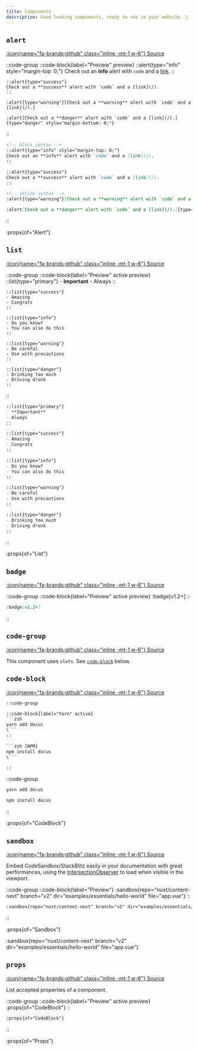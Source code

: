 ```yaml
---
title: Components
description: Good looking components, ready to use in your website. 💄
---
```


## `alert`

[:icon{name="fa-brands:github" class="inline -mt-1 w-6"} Source](https://github.com/nuxtlabs/docus/tree/main/src/defaultTheme/components/atoms/Alert.vue)

::code-group
  ::code-block{label="Preview" preview}
    ::alert{type="info" style="margin-top: 0;"}
    Check out an **info** alert with `code` and a [link](/).
    ::

    ::alert{type="success"}
    Check out a **success** alert with `code` and a [link](/).
    ::

    :alert{type="warning"}[Check out a **warning** alert with `code` and a [link](/).]

    :alert[Check out a **danger** alert with `code` and a [link](/).]{type="danger" style="margin-bottom: 0;"}
  ::

  ```md [Code]
  <!-- block syntax -->
  ::alert{type="info" style="margin-top: 0;"}
  Check out an **info** alert with `code` and a [link](/).
  ::

  ::alert{type="success"}
  Check out a **success** alert with `code` and a [link](/).
  ::

  <!-- inline syntax -->
  :alert{type="warning"}[Check out a **warning** alert with `code` and a [link](/).]

  :alert[Check out a **danger** alert with `code` and a [link](/).]{type="danger" style="margin-bottom: 0;"}
  ```
::

:props{of="Alert"}

## `list`

[:icon{name="fa-brands:github" class="inline -mt-1 w-6"} Source](https://github.com/nuxtlabs/docus/tree/main/src/defaultTheme/components/atoms/List.vue)

::code-group
  ::code-block{label="Preview" active preview}
    ::list{type="primary"}
    - **Important**
    - Always
    ::

    ::list{type="success"}
    - Amazing
    - Congrats
    ::

    ::list{type="info"}
    - Do you know?
    - You can also do this
    ::

    ::list{type="warning"}
    - Be careful
    - Use with precautions
    ::

    ::list{type="danger"}
    - Drinking too much
    - Driving drunk
    ::

  ::

  ```md [Code]
  ::list{type="primary"}
  - **Important**
  - Always
  ::

  ::list{type="success"}
  - Amazing
  - Congrats
  ::

  ::list{type="info"}
  - Do you know?
  - You can also do this
  ::

  ::list{type="warning"}
  - Be careful
  - Use with precautions
  ::

  ::list{type="danger"}
  - Drinking too much
  - Driving drunk
  ::
  ```
::

:props{of="List"}

## `badge`

[:icon{name="fa-brands:github" class="inline -mt-1 w-6"} Source](https://github.com/nuxtlabs/docus/tree/main/src/defaultTheme/components/atoms/Badge.vue)

::code-group
  ::code-block{label="Preview" active preview}
    :badge[v1.2+]
  ::

  ```md [Code]
  :badge[v1.2+]
  ```
::

## `code-group`

[:icon{name="fa-brands:github" class="inline -mt-1 w-6"} Source](https://github.com/nuxtlabs/docus/tree/main/src/defaultTheme/components/atoms/CodeGroup.vue)

This component uses `slots`. See [`code-block`](#code-block) below.

## `code-block`

[:icon{name="fa-brands:github" class="inline -mt-1 w-6"} Source](https://github.com/nuxtlabs/docus/tree/main/src/defaultTheme/components/atoms/CodeBlock.vue)

````html
::code-group

::code-block{label="Yarn" active}
```zsh
yarn add docus
\```
::

```zsh [NPM]
npm install docus
\```

::
````

::code-group
  ```zsh [Yarn]
  yarn add docus
  ```

  ```zsh [NPM]
  npm install docus
  ```
::

:props{of="CodeBlock"}

## `sandbox`

[:icon{name="fa-brands:github" class="inline -mt-1 w-6"} Source](https://github.com/nuxtlabs/docus/tree/main/src/defaultTheme/components/atoms/Sandbox.vue)

Embed CodeSandbox/StackBlitz easily in your documentation with great performances, using the [IntersectionObserver](https://developer.mozilla.org/en-US/docs/Web/API/Intersection_Observer_API) to load when visible in the viewport.

::code-group
  ::code-block{label="Preview"}
    :sandbox{repo="nuxt/content-next" branch="v2" dir="examples/essentials/hello-world" file="app.vue"}
  ::

  ```md [Code]
  :sandbox{repo="nuxt/content-next" branch="v2" dir="examples/essentials/hello-world" file="app.vue"}
  ```
::

:props{of="Sandbox"}

:sandbox{repo="nuxt/content-next" branch="v2" dir="examples/essentials/hello-world" file="app.vue"}

## `props`

[:icon{name="fa-brands:github" class="inline -mt-1 w-6"} Source](https://github.com/nuxtlabs/docus/tree/main/src/defaultTheme/components/atoms/Props.vue)

List accepted properties of a component.

::code-group
  ::code-block{label="Preview" active preview}
    :props{of="CodeBlock"}
  ::

  ```md [Code]
  :props{of="CodeBlock"}
  ```
::

:props{of="Props"}
